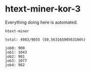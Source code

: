 # htext-miner-kor-3

Everything doing here is automated.

```
htext-miner

total: 4983/9855 (50.56316590563166%)

job0: 900
job1: 1043
job2: 981
job3: 1077
job4: 982
```